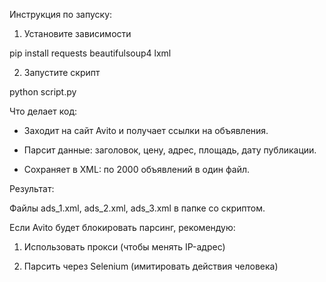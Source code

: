 Инструкция по запуску:

1. Установите зависимости

pip install requests beautifulsoup4 lxml

2. Запустите скрипт

python script.py



Что делает код:

- Заходит на сайт Avito и получает ссылки на объявления.

- Парсит данные: заголовок, цену, адрес, площадь, дату публикации.

- Сохраняет в XML: по 2000 объявлений в один файл.



Результат:

Файлы ads_1.xml, ads_2.xml, ads_3.xml в папке со скриптом.




Если Avito будет блокировать парсинг, рекомендую:

1. Использовать прокси (чтобы менять IP-адрес)

2. Парсить через Selenium (имитировать действия человека)
